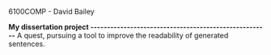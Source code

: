 6100COMP - David Bailey

</n>
<B> My dissertation project ------------------------------------------------------</B>
</n>
A quest, pursuing a tool to improve the readability of generated sentences.
